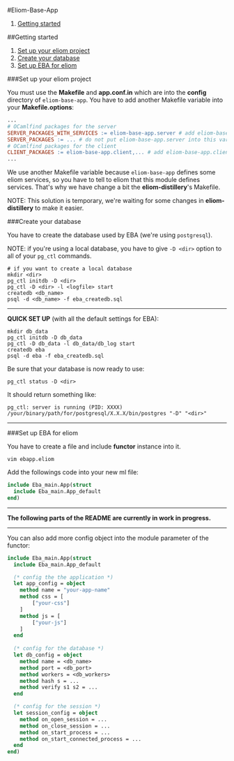#Eliom-Base-App

1. [Getting started](#getting-started)

##<a id="getting-started"></a>Getting started
1. [Set up your eliom project](#set-up-your-eliom-project)
2. [Create your database](#create-your-database)
3. [Set up EBA for eliom](#set-up-eba-for-eliom)

###<a id="set-up-your-eliom-project"></a>Set up your eliom project

You must use the **Makefile** and **app.conf.in** which are into the **config** directory of `eliom-base-app`.
You have to add another Makefile variable into your **Makefile.options**:
```Makefile
...
# OCamlfind packages for the server
SERVER_PACKAGES_WITH_SERVICES := eliom-base-app.server # add eliom-base-app.server to this variable
SERVER_PACKAGES := ... # do not put eliom-base-app.server into this variable, otherwise it won't work
# OCamlfind packages for the client
CLIENT_PACKAGES := eliom-base-app.client,... # add eliom-base-app.client with your other client packages
...
```

We use another Makefile variable because `eliom-base-app` defines some eliom services, so you have to tell to eliom that this module defines services.
That's why we have change a bit the **eliom-distillery**'s Makefile.

NOTE: This solution is temporary, we're waiting for some changes in **eliom-distillery** to make it easier.

###<a id="create-your-database"></a>Create your database

You have to create the database used by EBA (we're using `postgresql`).

NOTE: if you're using a local database, you have to give `-D <dir>` option to all of your `pg_ctl` commands.
```shell
# if you want to create a local database
mkdir <dir>
pg_ctl initdb -D <dir>
pg_ctl -D <dir> -l <logfile> start
createdb <db_name>
psql -d <db_name> -f eba_createdb.sql
```
- - -
**QUICK SET UP** (with all the default settings for EBA):
```shell
mkdir db_data
pg_ctl initdb -D db_data
pg_ctl -D db_data -l db_data/db_log start
createdb eba
psql -d eba -f eba_createdb.sql
```

Be sure that your database is now ready to use:
```shell
pg_ctl status -D <dir>
```
It should return something like:
```shell
pg_ctl: server is running (PID: XXXX)
/your/binary/path/for/postgresql/X.X.X/bin/postgres "-D" "<dir>"
```

- - -
###<a id="set-up-eba-for-eliom"></a>Set up EBA for eliom

You have to create a file and include **functor** instance into it.
```shell
vim ebapp.eliom
```
Add the followings code into your new ml file:
```ocaml
include Eba_main.App(struct
  include Eba_main.App_default
end)
```
- - -
**The following parts of the README are currently in work in progress.**
- - -
You can also add more config object into the module parameter of the functor:
```ocaml
include Eba_main.App(struct
  include Eba_main.App_default

  (* config the the application *)
  let app_config = object
    method name = "your-app-name"
    method css = [
        ["your-css"]
    ]
    method js = [
        ["your-js"]
    ]
  end
  
  (* config for the database *)
  let db_config = object
    method name = <db_name>
    method port = <db_port>
    method workers = <db_workers>
    method hash s = ...
    method verify s1 s2 = ...
  end

  (* config for the session *)
  let session_config = object
    method on_open_session = ...
    method on_close_session = ...
    method on_start_process = ...
    method on_start_connected_process = ...
  end
end)

```
